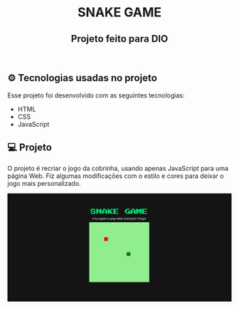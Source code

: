 <h1 align="center">
  SNAKE GAME
</h1>
<h2 align="center">Projeto feito para DIO</h2>

<br>

## &#9881; Tecnologias usadas no projeto

Esse projeto foi desenvolvido com as seguintes tecnologias:

- HTML
- CSS
- JavaScript

## 💻 Projeto

O projeto é recriar o jogo da cobrinha, usando apenas JavaScript para uma página Web.
Fiz algumas modificações com o estilo e cores para deixar o jogo mais personalizado.

<img src="ScreenshotSnake.png" />

